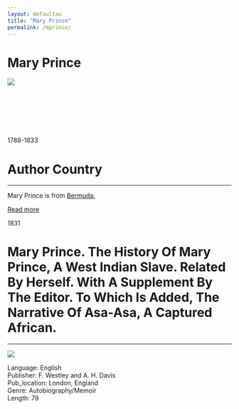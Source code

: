 ```yaml
---
layout: defaultau
title: "Mary Prince"
permalink: /mprince/
---
```

<!-- partial:index.partial.html -->
<div class="content">
     <h1>Mary Prince</h1>
    <div class="quote">
        <div><img src="https://encrypted-tbn1.gstatic.com/images?q=tbn:ANd9GcRZAXutv0l4eFrlW-gRp-e5vKB3WLm_DhmKM-YHRJL7IwzS6xIK" class="logo"></div>
    </div>
    <div class="timeline">
        <div style="padding-bottom:100px;"></div>
        <div class="block">
             <div class="date right"><p class="right">1788-1833</p></div>
            <div class="dot"></div>
            <div class="left first">
            <div class="author_country">
                <h1>Author Country</h1><hr>
          <div class="aclocation">  <p>Mary Prince is from <a href="{{ site.baseurl }}/51">Bermuda.</a></p></div>
              <div class="acreadmore">  <a href="https://en.wikipedia.org/wiki/Mary_Prince" target="_blank">Read more</a></div>
            </div>
            </div>
   <div class="block">
            <div class="date left"><p class="left">1831</p></div>
            <div class="dot"></div>
            <div class="right">
                <h1>Mary Prince. The History Of Mary Prince, A West Indian Slave. Related By Herself. With A Supplement By The Editor. To Which Is Added, The Narrative Of Asa-Asa, A Captured African.</h1><hr>
                <p><img src="https://interactive.britishart.yale.edu/sites/default/files/styles/ycba_image_container/public/FoE_Prince_History%20of%20Mary%20Prince_0.jpg?itok=Y80U9oij"></p>
                <p>
                Language: English<br/>
                Publisher: F. Westley and A. H. Davis<br/>
                Pub_location: London, England<br/>
                Genre: Autobiography/Memoir<br/>
                Length: 79<br/>                   </p>
            </div>
        </div>
